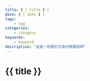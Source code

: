 ```yaml
---
title: { { title } }
date: { { date } }
tags:
    - tag
categories:
    - category
keywords:
    - keyword
description: "這是一則關於文章的簡要說明"
---
```


# {{ title }}
